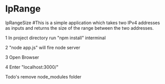 # IpRange
IpRangeSize
#This is a simple application which takes two IPv4 addresses as inputs and returns the size of the range between the two addresses.

1 In project directory run "npm install" interminal

2 "node app.js" will fire node server

3 Open Browser

4 Enter "localhost:3000/"


Todo's
remove node_modules folder

